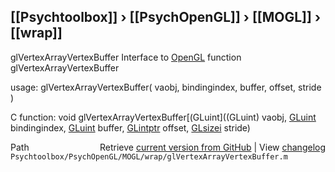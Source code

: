 ## [[Psychtoolbox]] &#8250; [[PsychOpenGL]] &#8250; [[MOGL]] &#8250; [[wrap]]

glVertexArrayVertexBuffer  Interface to [OpenGL](OpenGL) function glVertexArrayVertexBuffer  
  
usage:  glVertexArrayVertexBuffer( vaobj, bindingindex, buffer, offset, stride )  
  
C function:  void glVertexArrayVertexBuffer[(GLuint]((GLuint) vaobj, [GLuint](GLuint) bindingindex, [GLuint](GLuint) buffer, [GLintptr](GLintptr) offset, [GLsizei](GLsizei) stride)  




<div class="code_header" style="text-align:right;">
  <span style="float:left;">Path&nbsp;&nbsp;</span> <span class="counter">Retrieve <a href=
  "https://raw.github.com/Psychtoolbox-3/Psychtoolbox-3/beta/Psychtoolbox/PsychOpenGL/MOGL/wrap/glVertexArrayVertexBuffer.m">current version from GitHub</a> | View <a href=
  "https://github.com/Psychtoolbox-3/Psychtoolbox-3/commits/beta/Psychtoolbox/PsychOpenGL/MOGL/wrap/glVertexArrayVertexBuffer.m">changelog</a></span>
</div>
<div class="code">
  <code>Psychtoolbox/PsychOpenGL/MOGL/wrap/glVertexArrayVertexBuffer.m</code>
</div>


